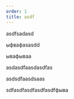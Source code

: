 ```yaml
---
order: 1
title: asdf
---
```


asdfsadasd

ыфвафasasdd

ывафываa

asdasdfaasdasdfas

asdsdfaasdsaas

sdfasdfasdfasdfasdfфыва